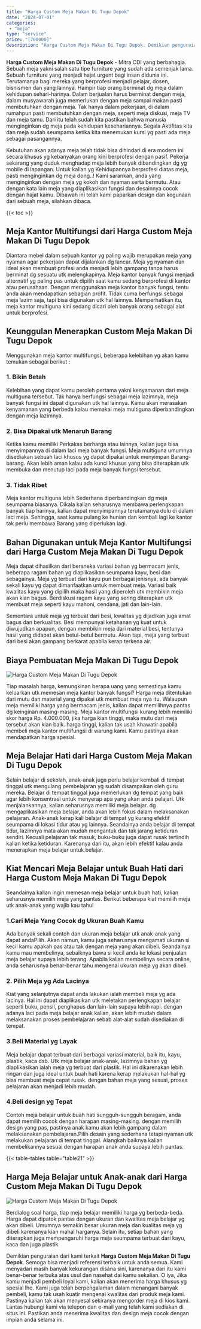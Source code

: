 ```yaml
---
title: "Harga Custom Meja Makan Di Tugu Depok"
date: "2024-07-01"
categories:
 - "meja"
type: "service"
price: "[700000]"
description: "Harga Custom Meja Makan Di Tugu Depok. Demikian penguraian dari kami terkait **Harga Custom Meja Makan Di Tugu Depok**. Semoga bisa menjadi referensi terbaik..."
---
```


**Harga Custom Meja Makan Di Tugu Depok** - Mitra CDI yang berbahagia. Sebuah meja yakni salah satu tipe furniture yang sudah ada semenjak lama. Sebuah furniture yang menjadi hajat urgent bagi insan didunia ini. Terutamanya bagi mereka yang berprofesi menjadi pelajar, dosen, bisnismen dan yang lainnya. Hampir tiap orang berminat dg meja dalam kehidupan sehari-harinya. Dalam berjualan harus berminat dengan meja, dalam musyawarah juga memerlukan dengan meja sampai makan pasti membutuhkan dengan meja. Tak hanya dalam pekerjaan, di dalam rumahpun pasti membutuhkan dengan meja, seperti meja diskusi, meja TV dan meja tamu. Dari itu telah sudah kita pastikan bahwa manusia menginginkan dg meja pada kehidupan kesehariannya. Segala Aktifitas kita dan meja sudah seumpama ketika kita menemukan kursi yg pasti ada meja sebagai pasangannya.

Kebutuhan akan adanya meja telah tidak bisa dihindari di era modern ini secara khusus yg kebanyakan orang kini berprofesi dengan pasif. Pekerja sekarang yang duduk menghadap meja lebih banyak dibandingkan dg yg mobile di lapangan. Untuk kalian yg Kehidupannya berprofesi diatas meja, pasti menginginkan dg meja dong..! Kami sarankan, anda yang menginginkan dengan meja yg kokoh dan nyaman serta bermutu. Atau dengan kata lain meja yang diaplikasikan fungsi dan desainnya cocok dengan hajat kamu. Dibawah ini telah kami paparkan design dan kegunaan dari sebuah meja, silahkan dibaca.

{{< toc >}}

## Meja Kantor Multifungsi dari Harga Custom Meja Makan Di Tugu Depok

Diantara mebel dalam sebuah kantor yg paling wajib merupakan meja yang nyaman agar pekerjaan dapat dijalankan dg lancar. Meja yg nyaman dan ideal akan membuat profesi anda menjadi lebih gampang tanpa harus berminat dg sesuatu utk melengkapinya. Meja kantor banyak fungsi menjadi alternatif yg paling pas untuk dipilih saat kamu sedang berprofesi di kantor atau perusahaan. Dengan menggunakan meja kantor banyak fungsi, tentu anda akan mendapatkan sebagian profit. Tidak cuma berfungsi sebagai meja lazim saja, tapi bisa digunakan utk hal lainnya. Memperhatikan itu, meja kantor multiguna kini sedang dicari oleh banyak orang sebagai alat untuk berprofesi.

## Keunggulan Menerapkan Custom Meja Makan Di Tugu Depok

Menggunakan meja kantor multifungsi, beberapa kelebihan yg akan kamu temukan sebagai berikut :

### 1\. Bikin Betah

Kelebihan yang dapat kamu peroleh pertama yakni kenyamanan dari meja multiguna tersebut. Tak hanya berfungsi sebagai meja lazimnya, meja banyak fungsi ini dapat digunakan utk hal lainnya. Kamu akan merasakan kenyamanan yang berbeda kalau memakai meja multiguna diperbandingkan dengan meja lazimnya.

### 2\. Bisa Dipakai utk Menaruh Barang

Ketika kamu memiliki Perkakas berharga atau lainnya, kalian juga bisa menyimpannya di dalam laci meja banyak fungsi. Meja multiguna umumnya disediakan sebuah laci khusus yg dapat dipakai untuk menyimpan Barang-barang. Akan lebih aman kalau ada kunci khusus yang bisa diterapkan utk membuka dan menutup laci pada meja banyak fungsi tersebut.

### 3\. Tidak Ribet

Meja kantor multiguna lebih Sederhana diperbandingkan dg meja seumpama biasanya. Dikala kalian seharusnya membawa perlengkapan banyak tiap harinya, kalian dapat menyimpannya terutamanya dulu di dalam laci meja. Sehingga, saat kamu pulang ke hunian dan kembali lagi ke kantor tak perlu membawa Barang yang diperlukan lagi.

## Bahan Digunakan untuk Meja Kantor Multifungsi dari Harga Custom Meja Makan Di Tugu Depok

Meja dapat dihasilkan dari beraneka variasi bahan yg bermacam jenis, beberapa ragam bahan yg diaplikasikan seumpama kayu, besi dan sebagainya. Meja yg terbuat dari kayu pun berbagai jenisnya, ada banyak sekali kayu yg dapat dimanfaatkan untuk membuat meja. Variasi baik kwalitas kayu yang dipilih maka hasil yang diperoleh utk membikin meja akan kian bagus. Berdiskusi ragam kayu yang sering diterapkan utk membuat meja seperti kayu mahoni, cendana, jati dan lain-lain.

Sementara untuk meja yg terbuat dari besi, kwalitas yg dijadikan juga amat bagus dan berkualitas. Besi mempunyai ketahanan yg kuat untuk diwujudkan apapun, dengan membikin meja dari material besi, tentunya hasil yang didapat akan betul-betul bermutu. Akan tapi, meja yang terbuat dari besi akan gampang berkarat apabila kerap terkena air.

## Biaya Pembuatan Meja Makan Di Tugu Depok

![Harga Custom Meja Makan Di Tugu Depok](/images/meja/meja-dewasa-024.jpg)

Tiap masalah harga, kemungkinan berapa uang yang semestinya kamu keluarkan utk memesan meja kantor banyak fungsi? Harga meja ditentukan dari mutu dan material yang dipakai utk membuat meja nya itu. Walaupun meja memiliki harga yang bermacam jenis, kalian dapat memilihnya pantas dg keinginan masing-masing. Meja kantor multifungsi kurang lebih memiliki skor harga Rp. 4.000.000, jika harga kian tinggi, maka mutu dari meja tersebut akan kian baik. harga tinggi, kalian tak usah khawatir apabila membeli meja kantor multifungsi di warung kami. Kamu pastinya akan mendapatkan harga spesial.

## Meja Belajar Hati dari Harga Custom Meja Makan Di Tugu Depok

Selain belajar di sekolah, anak-anak juga perlu belajar kembali di tempat tinggal utk mengulang pembelajaran yg sudah disampaikan oleh guru mereka. Belajar di tempat tinggal juga memerlukan dg tempat yang baik agar lebih konsentrasi untuk menyerap apa yang akan anda pelajari. Utk menjalankannya, kalian seharusnya memiliki meja belajar. dg mengaplikasikan meja belajar, anda akan lebih fokus dalam melaksanakan pelajaran. Anak-anak kerap kali belajar di tempat yg kurang efektif seumpama di lokasi tidur atau yg lainnya. Seandainya anda belajar di tempat tidur, lazimnya mata akan mudah mengantuk dan tak jarang ketiduran sendiri. Kecuali pelajaran tak masuk, buku-buku juga dapat rusak tertindih kalian ketika ketiduran. Karenanya dari itu, akan lebih efektif kalau anda menerapkan meja belajar untuk belajar.

## Kiat Mencari Meja Belajar untuk Buah Hati dari Harga Custom Meja Makan Di Tugu Depok

Seandainya kalian ingin memesan meja belajar untuk buah hati, kalian seharusnya memilih meja yang pantas. Berikut beberapa kiat memilih meja utk anak-anak yang wajib kau tahu!

### 1.Cari Meja Yang Cocok dg Ukuran Buah Kamu

Ada banyak sekali contoh dan ukuran meja belajar utk anak-anak yang dapat andaPilih. Akan namun, kamu juga seharusnya mengamati ukuran si kecil kamu apakah pas atau tak dengan meja yang akan dibeli. Seandainya kamu mau membelinya, sebaiknya bawa si kecil anda ke lokasi penjualan meja belajar supaya lebih terang. Apabila kalian membelinya secara online, anda seharusnya benar-benar tahu mengenai ukuran meja yg akan dibeli.

### 2\. Pilih Meja yg Ada Lacinya

Kiat yang selanjutnya dapat anda lakukan ialah membeli meja yg ada lacinya. Hal ini dapat diaplikasikan utk meletakan perlengkapan belajar seperti buku, pensil, penghapus dan lain-lain supaya lebih rapi. dengan adanya laci pada meja belajar anak kalian, akan lebih mudah dalam melaksanakan proses pembelajaran sebab alat-alat sudah disediakan di tempat.

### 3.Beli Material yg Layak

Meja belajar dapat terbuat dari berbagai variasi material, baik itu, kayu, plastik, kaca dsb. Utk meja belajar anak-anak, lazimnya bahan yg diaplikasikan ialah meja yg terbuat dari plastik. Hal ini dikarenakan lebih ringan dan juga ideal untuk buah hati karena kerap melakukan hal-hal yg bisa membuat meja cepat rusak. dengan bahan meja yang sesuai, proses pelajaran akan menjadi lebih mudah.

### 4.Beli design yg Tepat

Contoh meja belajar untuk buah hati sungguh-sungguh beragam, anda dapat memilih cocok dengan harapan masing-masing. dengan memilih design yang pas, pastinya anak kamu akan lebih gampang dalam melaksanakan pembelajaran.Pilih desain yang sederhana tetapi nyaman utk melakukan pelajaran di tempat tinggal. Alangkah baiknya kalian membelikannya sesuai dengan harapan anak anda supaya lebih pantas.

{{< table-tables table="table21" >}}

## Harga Meja Belajar untuk Anak-anak dari Harga Custom Meja Makan Di Tugu Depok

![Harga Custom Meja Makan Di Tugu Depok](/images/meja/meja-anak-001.jpg)

Berdialog soal harga, tiap meja belajar memiliki harga yg berbeda-beda. Harga dapat dipatok pantas dengan ukuran dan kwalitas meja belajar yg akan dibeli. Umumnya semakin besar ukuran meja dan kualitas meja yg dibeli karenanya kian mahal harganya. Selain itu, setiap bahan yang diterapkan juga mempengaruhi harga meja seumpama terbuat dari kayu, kaca dan juga plastik

Demikian penguraian dari kami terkait **Harga Custom Meja Makan Di Tugu Depok**. Semoga bisa menjadi referensi terbaik untuk anda semua. Kami menyadari masih banyak kekurangan disana sini, karenanya dari itu kami benar-benar terbuka atas usul dan nasehat dai kamu sekalian. O iya, Jika kamu menjadi pembeli loyal kami, kalian akan menerima harga khusus yg spesial lho. Kami juga telah berpengalaman dalam menangani banyak pembeli, kamu tak usah kuatir mengenai kwalitas dari produk meja kami. Pastinya kalian tak akan menyesal sekiranya mengorder meja di kios kami. Lantas hubungi kami via telepon dan e-mail yang telah kami sediakan di situs ini. Pastikan anda menerima kwalitas dan design meja cocok dengan impian anda selama ini.
